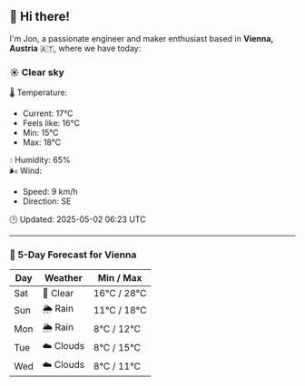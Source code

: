 ## 👋 Hi there!

I'm Jon, a passionate engineer and maker enthusiast based in **Vienna, Austria** 🇦🇹, where we have today:

### ☀️ Clear sky 

🌡️ Temperature: 
* Current: 17°C
* Feels like: 16°C
* Min: 15°C 
* Max: 18°C  

💧 Humidity: 65%  
🌬️ Wind: 
* Speed: 9 km/h 
* Direction: SE  

🕒 Updated: 2025-05-02 06:23 UTC

---

### 📅 5-Day Forecast for Vienna

| Day | Weather | Min / Max |
|-----|---------|------------|
| Sat | 🌙 Clear | 16°C / 28°C |
| Sun | 🌦️ Rain | 11°C / 18°C |
| Mon | 🌦️ Rain | 8°C / 12°C |
| Tue | ☁️ Clouds | 8°C / 15°C |
| Wed | ☁️ Clouds | 8°C / 11°C |
